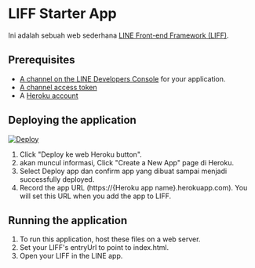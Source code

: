 # LIFF Starter App

Ini adalah sebuah web sederhana [LINE Front-end Framework (LIFF)](https://developers.line.me/en/docs/liff/overview/). 

## Prerequisites
* [A channel on the LINE Developers Console](https://developers.line.me/en/docs/liff/getting-started/) for your application.
* [A channel access token](https://developers.line.me/en/docs/liff/getting-started/#preparing-channel-access-token)
* A [Heroku account](https://www.heroku.com)

## Deploying the application

[![Deploy](https://www.herokucdn.com/deploy/button.svg)](https://heroku.com/deploy?template=https://github.com/MXSHOOT/line-liff.git)

1. Click "Deploy ke web Heroku button".
2. akan muncul informasi, Click "Create a New App" page di Heroku.
3. Select Deploy app dan confirm app yang dibuat sampai menjadi successfully deployed.
4. Record the app URL (https://{Heroku app name}.herokuapp.com). You will set this URL when you add the app to LIFF.


## Running the application

1. To run this application, host these files on a web server.
2. Set your LIFF's entryUrl to point to index.html.
3. Open your LIFF in the LINE app.



[console]: /console/ 
[heroku]: https://www.heroku.com/
[heroku-cli]: https://devcenter.heroku.com/articles/heroku-cli
